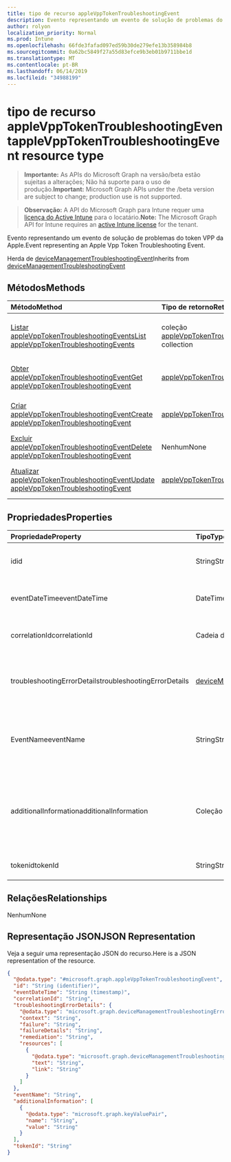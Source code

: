 ```yaml
---
title: tipo de recurso appleVppTokenTroubleshootingEvent
description: Evento representando um evento de solução de problemas do token VPP da Apple.
author: rolyon
localization_priority: Normal
ms.prod: Intune
ms.openlocfilehash: 66fde3fafad097ed59b30de279efe13b358984b8
ms.sourcegitcommit: 0a62bc5849f27a55d83efce9b3eb01b9711bbe1d
ms.translationtype: MT
ms.contentlocale: pt-BR
ms.lasthandoff: 06/14/2019
ms.locfileid: "34988199"
---
```

# <a name="applevpptokentroubleshootingevent-resource-type"></a><span data-ttu-id="22419-103">tipo de recurso appleVppTokenTroubleshootingEvent</span><span class="sxs-lookup"><span data-stu-id="22419-103">appleVppTokenTroubleshootingEvent resource type</span></span>

> <span data-ttu-id="22419-104">**Importante:** As APIs do Microsoft Graph na versão/beta estão sujeitas a alterações; Não há suporte para o uso de produção.</span><span class="sxs-lookup"><span data-stu-id="22419-104">**Important:** Microsoft Graph APIs under the /beta version are subject to change; production use is not supported.</span></span>

> <span data-ttu-id="22419-105">**Observação:** A API do Microsoft Graph para Intune requer uma [licença do Active Intune](https://go.microsoft.com/fwlink/?linkid=839381) para o locatário.</span><span class="sxs-lookup"><span data-stu-id="22419-105">**Note:** The Microsoft Graph API for Intune requires an [active Intune license](https://go.microsoft.com/fwlink/?linkid=839381) for the tenant.</span></span>

<span data-ttu-id="22419-106">Evento representando um evento de solução de problemas do token VPP da Apple.</span><span class="sxs-lookup"><span data-stu-id="22419-106">Event representing an Apple Vpp Token Troubleshooting Event.</span></span>


<span data-ttu-id="22419-107">Herda de [deviceManagementTroubleshootingEvent](../resources/intune-troubleshooting-devicemanagementtroubleshootingevent.md)</span><span class="sxs-lookup"><span data-stu-id="22419-107">Inherits from [deviceManagementTroubleshootingEvent](../resources/intune-troubleshooting-devicemanagementtroubleshootingevent.md)</span></span>

## <a name="methods"></a><span data-ttu-id="22419-108">Métodos</span><span class="sxs-lookup"><span data-stu-id="22419-108">Methods</span></span>
|<span data-ttu-id="22419-109">Método</span><span class="sxs-lookup"><span data-stu-id="22419-109">Method</span></span>|<span data-ttu-id="22419-110">Tipo de retorno</span><span class="sxs-lookup"><span data-stu-id="22419-110">Return Type</span></span>|<span data-ttu-id="22419-111">Descrição</span><span class="sxs-lookup"><span data-stu-id="22419-111">Description</span></span>|
|:---|:---|:---|
|[<span data-ttu-id="22419-112">Listar appleVppTokenTroubleshootingEvents</span><span class="sxs-lookup"><span data-stu-id="22419-112">List appleVppTokenTroubleshootingEvents</span></span>](../api/intune-troubleshooting-applevpptokentroubleshootingevent-list.md)|<span data-ttu-id="22419-113">coleção [appleVppTokenTroubleshootingEvent](../resources/intune-troubleshooting-applevpptokentroubleshootingevent.md)</span><span class="sxs-lookup"><span data-stu-id="22419-113">[appleVppTokenTroubleshootingEvent](../resources/intune-troubleshooting-applevpptokentroubleshootingevent.md) collection</span></span>|<span data-ttu-id="22419-114">Listar Propriedades e relações dos objetos [appleVppTokenTroubleshootingEvent](../resources/intune-troubleshooting-applevpptokentroubleshootingevent.md) .</span><span class="sxs-lookup"><span data-stu-id="22419-114">List properties and relationships of the [appleVppTokenTroubleshootingEvent](../resources/intune-troubleshooting-applevpptokentroubleshootingevent.md) objects.</span></span>|
|[<span data-ttu-id="22419-115">Obter appleVppTokenTroubleshootingEvent</span><span class="sxs-lookup"><span data-stu-id="22419-115">Get appleVppTokenTroubleshootingEvent</span></span>](../api/intune-troubleshooting-applevpptokentroubleshootingevent-get.md)|[<span data-ttu-id="22419-116">appleVppTokenTroubleshootingEvent</span><span class="sxs-lookup"><span data-stu-id="22419-116">appleVppTokenTroubleshootingEvent</span></span>](../resources/intune-troubleshooting-applevpptokentroubleshootingevent.md)|<span data-ttu-id="22419-117">Leia as propriedades e as relações do objeto [appleVppTokenTroubleshootingEvent](../resources/intune-troubleshooting-applevpptokentroubleshootingevent.md) .</span><span class="sxs-lookup"><span data-stu-id="22419-117">Read properties and relationships of the [appleVppTokenTroubleshootingEvent](../resources/intune-troubleshooting-applevpptokentroubleshootingevent.md) object.</span></span>|
|[<span data-ttu-id="22419-118">Criar appleVppTokenTroubleshootingEvent</span><span class="sxs-lookup"><span data-stu-id="22419-118">Create appleVppTokenTroubleshootingEvent</span></span>](../api/intune-troubleshooting-applevpptokentroubleshootingevent-create.md)|[<span data-ttu-id="22419-119">appleVppTokenTroubleshootingEvent</span><span class="sxs-lookup"><span data-stu-id="22419-119">appleVppTokenTroubleshootingEvent</span></span>](../resources/intune-troubleshooting-applevpptokentroubleshootingevent.md)|<span data-ttu-id="22419-120">Criar um novo objeto [appleVppTokenTroubleshootingEvent](../resources/intune-troubleshooting-applevpptokentroubleshootingevent.md) .</span><span class="sxs-lookup"><span data-stu-id="22419-120">Create a new [appleVppTokenTroubleshootingEvent](../resources/intune-troubleshooting-applevpptokentroubleshootingevent.md) object.</span></span>|
|[<span data-ttu-id="22419-121">Excluir appleVppTokenTroubleshootingEvent</span><span class="sxs-lookup"><span data-stu-id="22419-121">Delete appleVppTokenTroubleshootingEvent</span></span>](../api/intune-troubleshooting-applevpptokentroubleshootingevent-delete.md)|<span data-ttu-id="22419-122">Nenhum</span><span class="sxs-lookup"><span data-stu-id="22419-122">None</span></span>|<span data-ttu-id="22419-123">Exclui [appleVppTokenTroubleshootingEvent](../resources/intune-troubleshooting-applevpptokentroubleshootingevent.md).</span><span class="sxs-lookup"><span data-stu-id="22419-123">Deletes a [appleVppTokenTroubleshootingEvent](../resources/intune-troubleshooting-applevpptokentroubleshootingevent.md).</span></span>|
|[<span data-ttu-id="22419-124">Atualizar appleVppTokenTroubleshootingEvent</span><span class="sxs-lookup"><span data-stu-id="22419-124">Update appleVppTokenTroubleshootingEvent</span></span>](../api/intune-troubleshooting-applevpptokentroubleshootingevent-update.md)|[<span data-ttu-id="22419-125">appleVppTokenTroubleshootingEvent</span><span class="sxs-lookup"><span data-stu-id="22419-125">appleVppTokenTroubleshootingEvent</span></span>](../resources/intune-troubleshooting-applevpptokentroubleshootingevent.md)|<span data-ttu-id="22419-126">Atualiza as propriedades de um objeto [appleVppTokenTroubleshootingEvent](../resources/intune-troubleshooting-applevpptokentroubleshootingevent.md) .</span><span class="sxs-lookup"><span data-stu-id="22419-126">Update the properties of a [appleVppTokenTroubleshootingEvent](../resources/intune-troubleshooting-applevpptokentroubleshootingevent.md) object.</span></span>|

## <a name="properties"></a><span data-ttu-id="22419-127">Propriedades</span><span class="sxs-lookup"><span data-stu-id="22419-127">Properties</span></span>
|<span data-ttu-id="22419-128">Propriedade</span><span class="sxs-lookup"><span data-stu-id="22419-128">Property</span></span>|<span data-ttu-id="22419-129">Tipo</span><span class="sxs-lookup"><span data-stu-id="22419-129">Type</span></span>|<span data-ttu-id="22419-130">Descrição</span><span class="sxs-lookup"><span data-stu-id="22419-130">Description</span></span>|
|:---|:---|:---|
|<span data-ttu-id="22419-131">id</span><span class="sxs-lookup"><span data-stu-id="22419-131">id</span></span>|<span data-ttu-id="22419-132">String</span><span class="sxs-lookup"><span data-stu-id="22419-132">String</span></span>|<span data-ttu-id="22419-133">UUID do objeto, herdado de [deviceManagementTroubleshootingEvent](../resources/intune-troubleshooting-devicemanagementtroubleshootingevent.md)</span><span class="sxs-lookup"><span data-stu-id="22419-133">UUID for the object Inherited from [deviceManagementTroubleshootingEvent](../resources/intune-troubleshooting-devicemanagementtroubleshootingevent.md)</span></span>|
|<span data-ttu-id="22419-134">eventDateTime</span><span class="sxs-lookup"><span data-stu-id="22419-134">eventDateTime</span></span>|<span data-ttu-id="22419-135">DateTimeOffset</span><span class="sxs-lookup"><span data-stu-id="22419-135">DateTimeOffset</span></span>|<span data-ttu-id="22419-136">A hora em que o evento ocorreu.</span><span class="sxs-lookup"><span data-stu-id="22419-136">Time when the event occurred .</span></span> <span data-ttu-id="22419-137">Herdado de [deviceManagementTroubleshootingEvent](../resources/intune-troubleshooting-devicemanagementtroubleshootingevent.md)</span><span class="sxs-lookup"><span data-stu-id="22419-137">Inherited from [deviceManagementTroubleshootingEvent](../resources/intune-troubleshooting-devicemanagementtroubleshootingevent.md)</span></span>|
|<span data-ttu-id="22419-138">correlationId</span><span class="sxs-lookup"><span data-stu-id="22419-138">correlationId</span></span>|<span data-ttu-id="22419-139">Cadeia de caracteres</span><span class="sxs-lookup"><span data-stu-id="22419-139">String</span></span>|<span data-ttu-id="22419-140">ID usada para rastrear a falha no serviço.</span><span class="sxs-lookup"><span data-stu-id="22419-140">Id used for tracing the failure in the service.</span></span> <span data-ttu-id="22419-141">Herdado de [deviceManagementTroubleshootingEvent](../resources/intune-troubleshooting-devicemanagementtroubleshootingevent.md)</span><span class="sxs-lookup"><span data-stu-id="22419-141">Inherited from [deviceManagementTroubleshootingEvent](../resources/intune-troubleshooting-devicemanagementtroubleshootingevent.md)</span></span>|
|<span data-ttu-id="22419-142">troubleshootingErrorDetails</span><span class="sxs-lookup"><span data-stu-id="22419-142">troubleshootingErrorDetails</span></span>|[<span data-ttu-id="22419-143">deviceManagementTroubleshootingErrorDetails</span><span class="sxs-lookup"><span data-stu-id="22419-143">deviceManagementTroubleshootingErrorDetails</span></span>](../resources/intune-troubleshooting-devicemanagementtroubleshootingerrordetails.md)|<span data-ttu-id="22419-144">Objeto contendo informações detalhadas sobre o erro e sua correção.</span><span class="sxs-lookup"><span data-stu-id="22419-144">Object containing detailed information about the error and its remediation.</span></span> <span data-ttu-id="22419-145">Herdado de [deviceManagementTroubleshootingEvent](../resources/intune-troubleshooting-devicemanagementtroubleshootingevent.md)</span><span class="sxs-lookup"><span data-stu-id="22419-145">Inherited from [deviceManagementTroubleshootingEvent](../resources/intune-troubleshooting-devicemanagementtroubleshootingevent.md)</span></span>|
|<span data-ttu-id="22419-146">EventName</span><span class="sxs-lookup"><span data-stu-id="22419-146">eventName</span></span>|<span data-ttu-id="22419-147">String</span><span class="sxs-lookup"><span data-stu-id="22419-147">String</span></span>|<span data-ttu-id="22419-148">Nome do evento correspondente ao evento de solução de problemas.</span><span class="sxs-lookup"><span data-stu-id="22419-148">Event Name corresponding to the Troubleshooting Event.</span></span> <span data-ttu-id="22419-149">É um campo opcional herdado de [deviceManagementTroubleshootingEvent](../resources/intune-troubleshooting-devicemanagementtroubleshootingevent.md)</span><span class="sxs-lookup"><span data-stu-id="22419-149">It is an Optional field Inherited from [deviceManagementTroubleshootingEvent](../resources/intune-troubleshooting-devicemanagementtroubleshootingevent.md)</span></span>|
|<span data-ttu-id="22419-150">additionalInformation</span><span class="sxs-lookup"><span data-stu-id="22419-150">additionalInformation</span></span>|<span data-ttu-id="22419-151">Coleção [keyValuePair](../resources/intune-shared-keyvaluepair.md)</span><span class="sxs-lookup"><span data-stu-id="22419-151">[keyValuePair](../resources/intune-shared-keyvaluepair.md) collection</span></span>|<span data-ttu-id="22419-152">Um conjunto de pares de chave de cadeia de caracteres e valor de cadeia de caracteres que fornece informações adicionais sobre o evento de solução de problemas herdado de [deviceManagementTroubleshootingEvent](../resources/intune-troubleshooting-devicemanagementtroubleshootingevent.md)</span><span class="sxs-lookup"><span data-stu-id="22419-152">A set of string key and string value pairs which provides additional information on the Troubleshooting event Inherited from [deviceManagementTroubleshootingEvent](../resources/intune-troubleshooting-devicemanagementtroubleshootingevent.md)</span></span>|
|<span data-ttu-id="22419-153">tokenid</span><span class="sxs-lookup"><span data-stu-id="22419-153">tokenId</span></span>|<span data-ttu-id="22419-154">String</span><span class="sxs-lookup"><span data-stu-id="22419-154">String</span></span>|<span data-ttu-id="22419-155">Identificador de token do Apple Volume Purchase Program.</span><span class="sxs-lookup"><span data-stu-id="22419-155">Apple Volume Purchase Program Token Identifier.</span></span>|

## <a name="relationships"></a><span data-ttu-id="22419-156">Relações</span><span class="sxs-lookup"><span data-stu-id="22419-156">Relationships</span></span>
<span data-ttu-id="22419-157">Nenhum</span><span class="sxs-lookup"><span data-stu-id="22419-157">None</span></span>

## <a name="json-representation"></a><span data-ttu-id="22419-158">Representação JSON</span><span class="sxs-lookup"><span data-stu-id="22419-158">JSON Representation</span></span>
<span data-ttu-id="22419-159">Veja a seguir uma representação JSON do recurso.</span><span class="sxs-lookup"><span data-stu-id="22419-159">Here is a JSON representation of the resource.</span></span>
<!-- {
  "blockType": "resource",
  "keyProperty": "id",
  "@odata.type": "microsoft.graph.appleVppTokenTroubleshootingEvent"
}
-->
``` json
{
  "@odata.type": "#microsoft.graph.appleVppTokenTroubleshootingEvent",
  "id": "String (identifier)",
  "eventDateTime": "String (timestamp)",
  "correlationId": "String",
  "troubleshootingErrorDetails": {
    "@odata.type": "microsoft.graph.deviceManagementTroubleshootingErrorDetails",
    "context": "String",
    "failure": "String",
    "failureDetails": "String",
    "remediation": "String",
    "resources": [
      {
        "@odata.type": "microsoft.graph.deviceManagementTroubleshootingErrorResource",
        "text": "String",
        "link": "String"
      }
    ]
  },
  "eventName": "String",
  "additionalInformation": [
    {
      "@odata.type": "microsoft.graph.keyValuePair",
      "name": "String",
      "value": "String"
    }
  ],
  "tokenId": "String"
}
```





